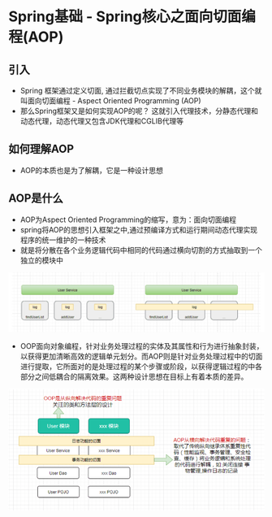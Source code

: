 # Spring基础 - Spring核心之面向切面编程(AOP)

## 引入


* Spring 框架通过定义切面, 通过拦截切点实现了不同业务模块的解耦，这个就叫面向切面编程 - Aspect Oriented Programming (AOP)
* 那么Spring框架又是如何实现AOP的呢？ 这就引入代理技术，分静态代理和动态代理，动态代理又包含JDK代理和CGLIB代理等

## 如何理解AOP

* AOP的本质也是为了解耦，它是一种设计思想

## AOP是什么


* AOP为Aspect Oriented Programming的缩写，意为：面向切面编程
* spring将AOP的思想引入框架之中,通过预编译方式和运行期间动态代理实现程序的统一维护的一种技术
* 就是将分散在各个业务逻辑代码中相同的代码通过横向切割的方式抽取到一个独立的模块中


![图 0](../images/807f17d21a320b3074e4129eac13893edbefbf119fe675a53c28c2eb159a6223.png)  

* OOP面向对象编程，针对业务处理过程的实体及其属性和行为进行抽象封装，以获得更加清晰高效的逻辑单元划分。而AOP则是针对业务处理过程中的切面进行提取，它所面对的是处理过程的某个步骤或阶段，以获得逻辑过程的中各部分之间低耦合的隔离效果。这两种设计思想在目标上有着本质的差异。

![图 1](../images/ed62eda3d2b4b62356c2f489cda7d5541eb63bf063757092b1d5a6f7c9eb8703.png)  



